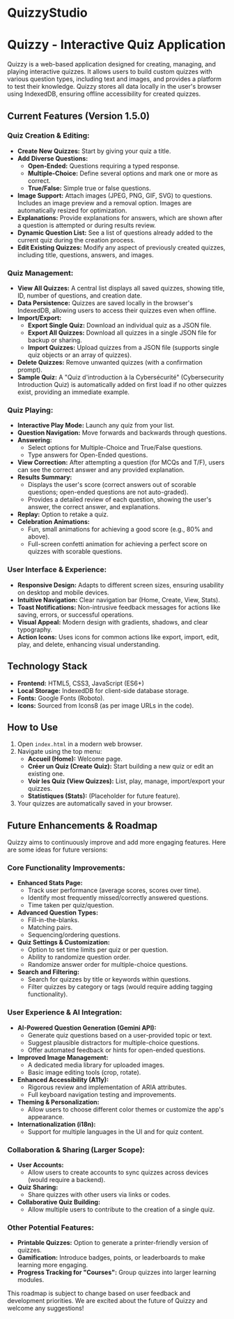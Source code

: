 # QuizzyStudio


# Quizzy - Interactive Quiz Application

Quizzy is a web-based application designed for creating, managing, and playing interactive quizzes. It allows users to build custom quizzes with various question types, including text and images, and provides a platform to test their knowledge. Quizzy stores all data locally in the user's browser using IndexedDB, ensuring offline accessibility for created quizzes.

## Current Features (Version 1.5.0)

### Quiz Creation & Editing:
*   **Create New Quizzes:** Start by giving your quiz a title.
*   **Add Diverse Questions:**
    *   **Open-Ended:** Questions requiring a typed response.
    *   **Multiple-Choice:** Define several options and mark one or more as correct.
    *   **True/False:** Simple true or false questions.
*   **Image Support:** Attach images (JPEG, PNG, GIF, SVG) to questions. Includes an image preview and a removal option. Images are automatically resized for optimization.
*   **Explanations:** Provide explanations for answers, which are shown after a question is attempted or during results review.
*   **Dynamic Question List:** See a list of questions already added to the current quiz during the creation process.
*   **Edit Existing Quizzes:** Modify any aspect of previously created quizzes, including title, questions, answers, and images.

### Quiz Management:
*   **View All Quizzes:** A central list displays all saved quizzes, showing title, ID, number of questions, and creation date.
*   **Data Persistence:** Quizzes are saved locally in the browser's IndexedDB, allowing users to access their quizzes even when offline.
*   **Import/Export:**
    *   **Export Single Quiz:** Download an individual quiz as a JSON file.
    *   **Export All Quizzes:** Download all quizzes in a single JSON file for backup or sharing.
    *   **Import Quizzes:** Upload quizzes from a JSON file (supports single quiz objects or an array of quizzes).
*   **Delete Quizzes:** Remove unwanted quizzes (with a confirmation prompt).
*   **Sample Quiz:** A "Quiz d'introduction à la Cybersécurité" (Cybersecurity Introduction Quiz) is automatically added on first load if no other quizzes exist, providing an immediate example.

### Quiz Playing:
*   **Interactive Play Mode:** Launch any quiz from your list.
*   **Question Navigation:** Move forwards and backwards through questions.
*   **Answering:**
    *   Select options for Multiple-Choice and True/False questions.
    *   Type answers for Open-Ended questions.
*   **View Correction:** After attempting a question (for MCQs and T/F), users can see the correct answer and any provided explanation.
*   **Results Summary:**
    *   Displays the user's score (correct answers out of scorable questions; open-ended questions are not auto-graded).
    *   Provides a detailed review of each question, showing the user's answer, the correct answer, and explanations.
*   **Replay:** Option to retake a quiz.
*   **Celebration Animations:**
    *   Fun, small animations for achieving a good score (e.g., 80% and above).
    *   Full-screen confetti animation for achieving a perfect score on quizzes with scorable questions.

### User Interface & Experience:
*   **Responsive Design:** Adapts to different screen sizes, ensuring usability on desktop and mobile devices.
*   **Intuitive Navigation:** Clear navigation bar (Home, Create, View, Stats).
*   **Toast Notifications:** Non-intrusive feedback messages for actions like saving, errors, or successful operations.
*   **Visual Appeal:** Modern design with gradients, shadows, and clear typography.
*   **Action Icons:** Uses icons for common actions like export, import, edit, play, and delete, enhancing visual understanding.

## Technology Stack
*   **Frontend:** HTML5, CSS3, JavaScript (ES6+)
*   **Local Storage:** IndexedDB for client-side database storage.
*   **Fonts:** Google Fonts (Roboto).
*   **Icons:** Sourced from Icons8 (as per image URLs in the code).

## How to Use
1.  Open `index.html` in a modern web browser.
2.  Navigate using the top menu:
    *   **Accueil (Home):** Welcome page.
    *   **Créer un Quiz (Create Quiz):** Start building a new quiz or edit an existing one.
    *   **Voir les Quiz (View Quizzes):** List, play, manage, import/export your quizzes.
    *   **Statistiques (Stats):** (Placeholder for future feature).
3.  Your quizzes are automatically saved in your browser.

## Future Enhancements & Roadmap

Quizzy aims to continuously improve and add more engaging features. Here are some ideas for future versions:

### Core Functionality Improvements:
*   **Enhanced Stats Page:**
    *   Track user performance (average scores, scores over time).
    *   Identify most frequently missed/correctly answered questions.
    *   Time taken per quiz/question.
*   **Advanced Question Types:**
    *   Fill-in-the-blanks.
    *   Matching pairs.
    *   Sequencing/ordering questions.
*   **Quiz Settings & Customization:**
    *   Option to set time limits per quiz or per question.
    *   Ability to randomize question order.
    *   Randomize answer order for multiple-choice questions.
*   **Search and Filtering:**
    *   Search for quizzes by title or keywords within questions.
    *   Filter quizzes by category or tags (would require adding tagging functionality).

### User Experience & AI Integration:
*   **AI-Powered Question Generation (Gemini API):**
    *   Generate quiz questions based on a user-provided topic or text.
    *   Suggest plausible distractors for multiple-choice questions.
    *   Offer automated feedback or hints for open-ended questions.
*   **Improved Image Management:**
    *   A dedicated media library for uploaded images.
    *   Basic image editing tools (crop, rotate).
*   **Enhanced Accessibility (A11y):**
    *   Rigorous review and implementation of ARIA attributes.
    *   Full keyboard navigation testing and improvements.
*   **Theming & Personalization:**
    *   Allow users to choose different color themes or customize the app's appearance.
*   **Internationalization (i18n):**
    *   Support for multiple languages in the UI and for quiz content.

### Collaboration & Sharing (Larger Scope):
*   **User Accounts:**
    *   Allow users to create accounts to sync quizzes across devices (would require a backend).
*   **Quiz Sharing:**
    *   Share quizzes with other users via links or codes.
*   **Collaborative Quiz Building:**
    *   Allow multiple users to contribute to the creation of a single quiz.

### Other Potential Features:
*   **Printable Quizzes:** Option to generate a printer-friendly version of quizzes.
*   **Gamification:** Introduce badges, points, or leaderboards to make learning more engaging.
*   **Progress Tracking for "Courses":** Group quizzes into larger learning modules.

This roadmap is subject to change based on user feedback and development priorities. We are excited about the future of Quizzy and welcome any suggestions!
